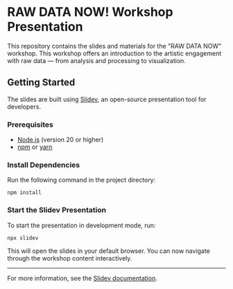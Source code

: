 # RAW DATA NOW! Workshop Presentation

This repository contains the slides and materials for the "RAW DATA NOW" workshop. This workshop offers an introduction to the artistic engagement with raw data — from analysis and processing to visualization.

## Getting Started

The slides are built using [Slidev](https://slidev.dev/), an open-source presentation tool for developers.

### Prerequisites
- [Node.js](https://nodejs.org/) (version 20 or higher)
- [npm](https://www.npmjs.com/) or [yarn](https://yarnpkg.com/)

### Install Dependencies
Run the following command in the project directory:

```
npm install
```


### Start the Slidev Presentation
To start the presentation in development mode, run:

```
npx slidev
```


This will open the slides in your default browser. You can now navigate through the workshop content interactively.

---

For more information, see the [Slidev documentation](https://sli.dev/).

